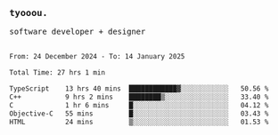 <samp>
   <h3>tyooou.</h3>
   software developer + designer
   <br/><br/>
  <!--START_SECTION:waka-->

```txt
From: 24 December 2024 - To: 14 January 2025

Total Time: 27 hrs 1 min

TypeScript    13 hrs 40 mins  ████████████▓░░░░░░░░░░░░   50.56 %
C++           9 hrs 2 mins    ████████▒░░░░░░░░░░░░░░░░   33.40 %
C             1 hr 6 mins     █░░░░░░░░░░░░░░░░░░░░░░░░   04.12 %
Objective-C   55 mins         █░░░░░░░░░░░░░░░░░░░░░░░░   03.43 %
HTML          24 mins         ▒░░░░░░░░░░░░░░░░░░░░░░░░   01.53 %
```

<!--END_SECTION:waka-->
</samp>
